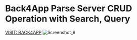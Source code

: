 # Back4App Parse Server CRUD Operation with Search, Query 
[VISIT: BACK4APP](https://www.back4app.com/)
![Screenshot_9](https://user-images.githubusercontent.com/22006238/83961428-bd326e80-a8b4-11ea-9135-eb76755f5fdd.png)

